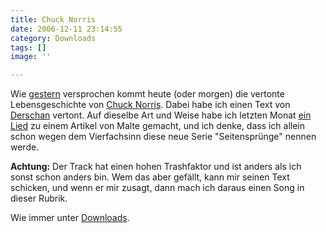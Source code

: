 ```yaml
---
title: Chuck Norris
date: 2006-12-11 23:14:55
category: Downloads
tags: []
image: ''

---
```


Wie [gestern](http://www.misantropolis.de/?inc=home&ID=878) versprochen kommt heute (oder morgen) die vertonte Lebensgeschichte von [Chuck Norris](http://www.misantropolis.de/?inc=home&ID=870). Dabei habe ich einen Text von [Derschan](http://derschan.blogspot.com) vertont. Auf dieselbe Art und Weise habe ich letzten Monat [ein Lied](http://www.misantropolis.de/2006/11/ich-bin-so-muede/) zu einem Artikel von Malte gemacht, und ich denke, dass ich allein schon wegen dem Vierfachsinn diese neue Serie "Seitensprünge" nennen werde.  

  

**Achtung:** Der Track hat einen hohen Trashfaktor und ist anders als ich sonst schon anders bin. Wem das aber gefällt, kann mir seinen Text schicken, und wenn er mir zusagt, dann mach ich daraus einen Song in dieser Rubrik.  

  

Wie immer unter [Downloads](http://www.misantropolis.de/downloads).
